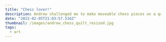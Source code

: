 ```yaml
---
title: "Chess lover!"
description: Andrew challenged me to make moveable chess pieces on a quilt.
date: "2022-02-05T21:03:57.516Z"
thumbnail: /images/andrew_chess_quilt_resized.jpg
tags:
  - art
---
```

